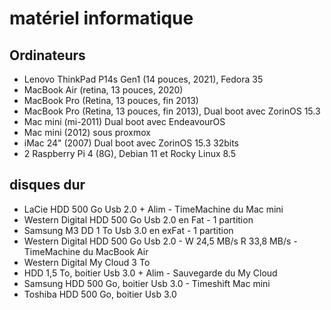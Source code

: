 # matériel informatique

## Ordinateurs

- Lenovo ThinkPad P14s Gen1 (14 pouces, 2021), Fedora 35
- MacBook Air (retina, 13 pouces, 2020)
- MacBook Pro (Retina, 13 pouces, fin 2013)
- MacBook Pro (Retina, 13 pouces, fin 2013), Dual boot avec ZorinOS 15.3
- Mac mini (mi-2011) Dual boot avec EndeavourOS
- Mac mini (2012) sous proxmox
- iMac 24" (2007) Dual boot avec ZorinOS 15.3 32bits
- 2 Raspberry Pi 4 (8G), Debian 11 et Rocky Linux 8.5

## disques dur

- LaCie HDD 500 Go Usb 2.0 + Alim - TimeMachine du Mac mini
- Western Digital HDD 500 Go Usb 2.0 en Fat - 1 partition
- Samsung M3 DD 1 To Usb 3.0 en exFat - 1 partition
- Western Digital HDD 500 Go Usb 2.0 - W 24,5 MB/s R 33,8 MB/s - TimeMachine du MacBook Air
- Western Digital My Cloud 3 To
- HDD 1,5 To, boitier Usb 3.0 + Alim - Sauvegarde du My Cloud
- Samsung HDD 500 Go, boitier Usb 3.0 - Timeshift Mac mini
- Toshiba HDD 500 Go, boitier Usb 3.0 
